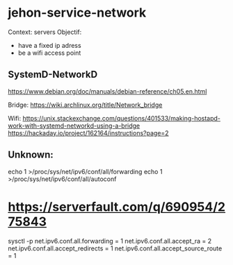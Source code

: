 # jehon-service-network

Context: servers
Objectif:

- have a fixed ip adress
- be a wifi access point

## SystemD-NetworkD

https://www.debian.org/doc/manuals/debian-reference/ch05.en.html

Bridge:
https://wiki.archlinux.org/title/Network_bridge

Wifi:
https://unix.stackexchange.com/questions/401533/making-hostapd-work-with-systemd-networkd-using-a-bridge
https://hackaday.io/project/162164/instructions?page=2

## Unknown:

echo 1 >/proc/sys/net/ipv6/conf/all/forwarding
echo 1 >/proc/sys/net/ipv6/conf/all/autoconf

# https://serverfault.com/q/690954/275843

sysctl -p
net.ipv6.conf.all.forwarding = 1
net.ipv6.conf.all.accept_ra = 2
net.ipv6.conf.all.accept_redirects = 1
net.ipv6.conf.all.accept_source_route = 1
